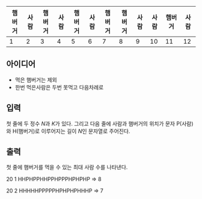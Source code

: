 |햄버거|사람|햄버거|사람|햄버거|사람|햄버거|햄버거|사람|사람|햄버거|사람|
|-----|----|-----|----|-----|----|-----|-----|----|----|-----|----|
|1    |2   |3    |4   |5    |6   |7    |8    |9   |10  |11   |12  |
## 아이디어
- 먹은 햄버거는 제외
- 한번 먹은사람은 두번 못먹고 다음차례로 

## 입력
첫 줄에 두 정수 $N$과 $K$가 있다. 그리고 다음 줄에 사람과 햄버거의 위치가 문자 P(사람)와 H(햄버거)로 이루어지는 길이 $N$인 문자열로 주어진다.

## 출력
첫 줄에 햄버거를 먹을 수 있는 최대 사람 수를 나타낸다.

20 1
HHPHPPHHPPHPPPHPHPHP          =>      8


20 2
HHHHHPPPPPHPHPHPHHHP          =>      7
